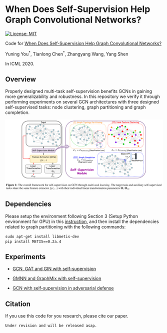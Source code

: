 # When Does Self-Supervision Help Graph Convolutional Networks?

[![License: MIT](https://img.shields.io/badge/License-MIT-green.svg)](https://opensource.org/licenses/MIT)

Code for [When Does Self-Supervision Help Graph Convolutional Networks?]()

Yuning You<sup>\*</sup>, Tianlong Chen<sup>\*</sup>, Zhangyang Wang, Yang Shen

In ICML 2020.

## Overview

Properly designed multi-task self-supervision benefits GCNs in gaining more generalizability and robustness.
In this repository we verify it through performing experiments on several GCN architectures with three designed self-supervised tasks: node clustering, graph partitioning and graph completion.

![](./ssgcn.png)

## Dependencies

Please setup the environment following Section 3 (Setup Python environment for GPU) in this [instruction](https://github.com/graphdeeplearning/benchmarking-gnns/blob/master/docs/01_benchmark_installation.md#3-setup-python-environment-for-gpu), and then install the dependencies related to graph partitioning with the following commands:

```
sudo apt-get install libmetis-dev
pip install METIS==0.2a.4
```

## Experiments

* [GCN, GAT and GIN with self-supervision](https://github.com/Shen-Lab/SS-GCNs/tree/master/SS-GCNs)

* [GMNN and GraphMix with self-supervision](https://github.com/Shen-Lab/SS-GCNs/tree/master/SS-GMNN-GraphMix)

* [GCN with self-supervision in adversarial defense](https://github.com/Shen-Lab/SS-GCNs/tree/master/SS-GCN-adv)

## Citation

If you use this code for you research, please cite our paper.

```
Under revision and will be released asap.
```
